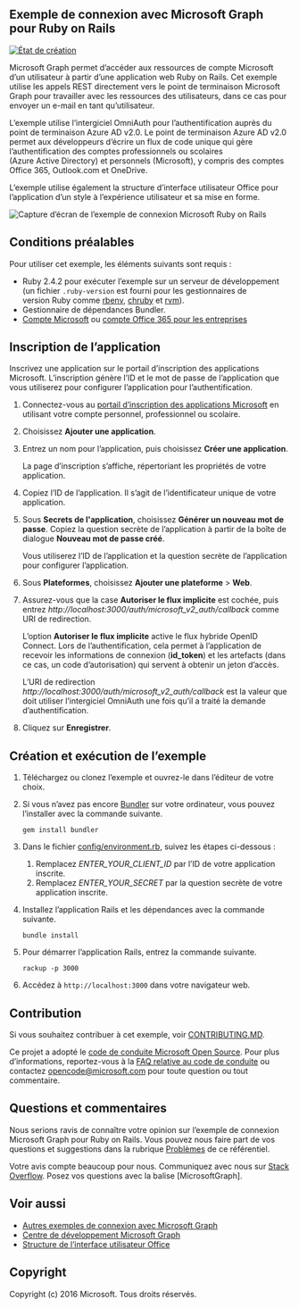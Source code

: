 ## <a name="microsoft-graph-ruby-on-rails-connect-sample"></a>Exemple de connexion avec Microsoft Graph pour Ruby on Rails

[![État de création](https://api.travis-ci.org/microsoftgraph/ruby-connect-rest-sample.svg?branch=master)](https://travis-ci.org/microsoftgraph/ruby-connect-rest-sample)

Microsoft Graph permet d’accéder aux ressources de compte Microsoft d’un utilisateur à partir d’une application web Ruby on Rails. Cet exemple utilise les appels REST directement vers le point de terminaison Microsoft Graph pour travailler avec les ressources des utilisateurs, dans ce cas pour envoyer un e-mail en tant qu’utilisateur.

L’exemple utilise l’intergiciel OmniAuth pour l’authentification auprès du point de terminaison Azure AD v2.0. Le point de terminaison Azure AD v2.0 permet aux développeurs d’écrire un flux de code unique qui gère l’authentification des comptes professionnels ou scolaires (Azure Active Directory) et personnels (Microsoft), y compris des comptes Office 365, Outlook.com et OneDrive.

L’exemple utilise également la structure d’interface utilisateur Office pour l’application d’un style à l’expérience utilisateur et sa mise en forme.

![Capture d’écran de l’exemple de connexion Microsoft Ruby on Rails](/readme-images/Microsoft-Graph-Ruby-Connect-UI.png)

## <a name="prerequisites"></a>Conditions préalables

Pour utiliser cet exemple, les éléments suivants sont requis :

- Ruby 2.4.2 pour exécuter l’exemple sur un serveur de développement (un fichier `.ruby-version` est fourni pour les gestionnaires de version Ruby comme [rbenv](https://github.com/rbenv/rbenv#choosing-the-ruby-version), [chruby](https://github.com/postmodern/chruby#auto-switching) et [rvm](https://rvm.io/workflow/projects)).
- Gestionnaire de dépendances Bundler.
- [Compte Microsoft](https://www.outlook.com/) ou [compte Office 365 pour les entreprises](https://msdn.microsoft.com/en-us/office/office365/howto/setup-development-environment#bk_Office365Account)

## <a name="register-the-application"></a>Inscription de l’application

Inscrivez une application sur le portail d’inscription des applications Microsoft. L’inscription génère l’ID et le mot de passe de l’application que vous utiliserez pour configurer l’application pour l’authentification.

1. Connectez-vous au [portail d’inscription des applications Microsoft](https://apps.dev.microsoft.com/) en utilisant votre compte personnel, professionnel ou scolaire.

2. Choisissez **Ajouter une application**.

3. Entrez un nom pour l’application, puis choisissez **Créer une application**.

    La page d’inscription s’affiche, répertoriant les propriétés de votre application.

4. Copiez l’ID de l’application. Il s’agit de l’identificateur unique de votre application.

5. Sous **Secrets de l'application**, choisissez **Générer un nouveau mot de passe**. Copiez la question secrète de l’application à partir de la boîte de dialogue **Nouveau mot de passe créé**.

    Vous utiliserez l’ID de l’application et la question secrète de l’application pour configurer l’application.

6. Sous **Plateformes**, choisissez **Ajouter une plateforme** > **Web**.

7. Assurez-vous que la case **Autoriser le flux implicite** est cochée, puis entrez *http://localhost:3000/auth/microsoft_v2_auth/callback* comme URI de redirection.

    L’option **Autoriser le flux implicite** active le flux hybride OpenID Connect. Lors de l’authentification, cela permet à l’application de recevoir les informations de connexion (**id_token**) et les artefacts (dans ce cas, un code d’autorisation) qui servent à obtenir un jeton d’accès.

    L’URI de redirection *http://localhost:3000/auth/microsoft_v2_auth/callback* est la valeur que doit utiliser l’intergiciel OmniAuth une fois qu’il a traité la demande d’authentification.

8. Cliquez sur **Enregistrer**.

## <a name="build-and-run-the-sample"></a>Création et exécution de l’exemple

1. Téléchargez ou clonez l’exemple et ouvrez-le dans l’éditeur de votre choix.
1. Si vous n’avez pas encore [Bundler](http://bundler.io/) sur votre ordinateur, vous pouvez l’installer avec la commande suivante.

    ```
    gem install bundler
    ```
2. Dans le fichier [config/environment.rb](config/environment.rb), suivez les étapes ci-dessous :
    1. Remplacez *ENTER_YOUR_CLIENT_ID* par l’ID de votre application inscrite.
    2. Remplacez *ENTER_YOUR_SECRET* par la question secrète de votre application inscrite.

3. Installez l’application Rails et les dépendances avec la commande suivante.

    ```
    bundle install
    ```
4. Pour démarrer l’application Rails, entrez la commande suivante.

    ```
    rackup -p 3000
    ```
5. Accédez à ```http://localhost:3000``` dans votre navigateur web.

<a name="contributing"></a>
## <a name="contributing"></a>Contribution ##

Si vous souhaitez contribuer à cet exemple, voir [CONTRIBUTING.MD](/CONTRIBUTING.md).

Ce projet a adopté le [code de conduite Microsoft Open Source](https://opensource.microsoft.com/codeofconduct/). Pour plus d’informations, reportez-vous à la [FAQ relative au code de conduite](https://opensource.microsoft.com/codeofconduct/faq/) ou contactez [opencode@microsoft.com](mailto:opencode@microsoft.com) pour toute question ou tout commentaire.

## <a name="questions-and-comments"></a>Questions et commentaires

Nous serions ravis de connaître votre opinion sur l’exemple de connexion Microsoft Graph pour Ruby on Rails. Vous pouvez nous faire part de vos questions et suggestions dans la rubrique [Problèmes](https://github.com/microsoftgraph/ruby-connect-rest-sample/issues) de ce référentiel.

Votre avis compte beaucoup pour nous. Communiquez avec nous sur [Stack Overflow](http://stackoverflow.com/questions/tagged/office365+or+microsoftgraph). Posez vos questions avec la balise [MicrosoftGraph].

## <a name="see-also"></a>Voir aussi

- [Autres exemples de connexion avec Microsoft Graph](https://github.com/MicrosoftGraph?utf8=%E2%9C%93&query=-Connect)
- [Centre de développement Microsoft Graph](http://graph.microsoft.io)
- [Structure de l’interface utilisateur Office](https://github.com/OfficeDev/Office-UI-Fabric)

## <a name="copyright"></a>Copyright
Copyright (c) 2016 Microsoft. Tous droits réservés.

